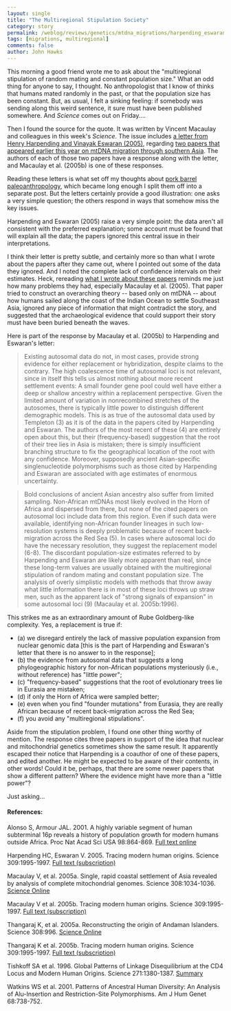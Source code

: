 ```yaml
---
layout: single 
title: "The Multiregional Stipulation Society" 
category: story
permalink: /weblog/reviews/genetics/mtdna_migrations/harpending_eswaran_letter_2005.html
tags: [migrations, multiregional] 
comments: false 
author: John Hawks 
---
```



<p>
This morning a good friend wrote me to ask about the "multiregional stipulation of random mating and constant population size." What an odd thing for anyone to say, I thought. No anthropologist that I know of thinks that humans mated randomly in the past, or that the population size has been constant. But, as usual, I felt a sinking feeling: if somebody was sending along this weird sentence, it sure must have been published somewhere. And <i>Science</i> comes out on Friday....
</p>

<p>
Then I found the source for the quote. It was written by Vincent Macaulay and colleagues in this week's <i>Science</i>. The issue includes <a href="http://www.sciencemag.org/cgi/content/full/309/5743/1995b">a letter from Henry Harpending and Vinayak Eswaran (2005)</a>, regarding <a href="weblog/reviews/genetics/macaulay_southern_route_mtdna_2005.html">two papers that appeared earlier this year on mtDNA migration through southern Asia</a>. The authors of each of those two papers have a response along with the letter, and Macaulay et al. (2005b) is one of these responses. 
</p>

<p>
Reading these letters is what set off my thoughts about <a href="weblog/topics/meta/pork_barrel_paleoanthropology.html">pork barrel paleoanthropology</a>, which became long enough I split them off into a separate post. But the letters certainly provide a good illustration: one asks a very simple question; the others respond in ways that somehow miss the key issues. 
</p>

<p>
Harpending and Eswaran (2005) raise a very simple point: the data aren't all consistent with the preferred explanation; some account must be found that will explain all the data; the papers ignored this central issue in their interpretations. 
</p>

<p>
I think their letter is pretty subtle, and certainly more so than what I wrote about the papers after they came out, where I pointed out some of the data they ignored. And I noted the complete lack of confidence intervals on their estimates. Heck, rereading <a href="weblog/reviews/genetics/macaulay_southern_route_mtdna_2005.html">what I wrote about these papers</a> reminds me just how many problems they had, especially Macaulay et al. (2005). That paper tried to construct an overarching theory -- based only on mtDNA -- about how humans sailed along the coast of the Indian Ocean to settle Southeast Asia, ignored any piece of information that might contradict the story, and suggested that the archaeological evidence that could support their story must have been buried beneath the waves. 
</p>

<p>
Here is part of the response by Macaulay et al. (2005b) to Harpending and Eswaran's letter: 
</p>

<blockquote>Existing autosomal data do not, in most cases, provide strong evidence for either replacement or hybridization, despite claims to the contrary. The high coalescence time of autosomal loci is not relevant, since in itself this tells us almost nothing about more recent settlement events: A small founder gene pool could well have either a deep or shallow ancestry within a replacement perspective. Given the limited amount of variation in nonrecombined stretches of the autosomes, there is typically little power to distinguish different demographic models. This is as true of the autosomal data used by Templeton (3) as it is of the data in the papers cited by Harpending and Eswaran. The authors of the most recent of these (4) are entirely open about this, but their (frequency-based) suggestion that the root of their tree lies in Asia is mistaken; there is simply insufficient branching structure to fix the geographical location of the root with any confidence. Moreover, supposedly ancient Asian-specific singlenucleotide polymorphisms such as those cited by Harpending and Eswaran are associated with age estimates of enormous uncertainty.</blockquote>

<blockquote>Bold conclusions of ancient Asian ancestry also suffer from limited sampling. Non-African mtDNAs most likely evolved in the Horn of Africa and dispersed from there, but none of the cited papers on autosomal loci include data from this region. Even if such data were available, identifying non-African founder lineages in such low-resolution systems is deeply problematic because of recent back-migration across the Red Sea (5). In cases where autosomal loci do have the necessary resolution, they suggest the replacement model (6-8). The discordant population-size estimates referred to by Harpending and Eswaran are likely more apparent than real, since these long-term values are usually obtained with the multiregional stipulation of random mating and constant population size. The analysis of overly simplistic models with methods that throw away what little information there is in most of these loci throws up straw men, such as the apparent lack of "strong signals of expansion" in some autosomal loci (9) (Macaulay et al. 2005b:1996).</blockquote>

<p>
This strikes me as an extraordinary amount of Rube Goldberg-like complexity. Yes, a replacement is true if: 
</p>

<ul>
<li>(a) we disregard entirely the lack of massive population expansion from nuclear genomic data [this is the part of Harpending and Eswaran's letter that there is no answer to in the response];</li>
<li>(b) the evidence from autosomal data that suggests a long phylogeographic history for non-African populations mysteriously (i.e., without reference) has "little power";</li>
<li>(c) "frequency-based" suggestions that the root of evolutionary trees lie in Eurasia are mistaken; </li>
<li>(d) if only the Horn of Africa were sampled better; </li>
<li>(e) even when you find "founder mutations" from Eurasia, they are really African because of recent back-migration across the Red Sea; </li>
<li>(f) you avoid any "multiregional stipulations". </li>
</ul>

<p>
Aside from the stipulation problem, I found one other thing worthy of mention. The response cites three papers in support of the idea that nuclear and mitochondrial genetics sometimes show the same result. It apparently escaped their notice that Harpending is a coauthor of one of these papers, and edited another. He might be expected to be aware of their contents, in other words! Could it be, perhaps, that there are some newer papers that show a different pattern? Where the evidence might have more than a "little power"? 
</p>

<p>
Just asking...
</p>

<h4>References:</h4>

<p class="cite">Alonso S, Armour JAL. 2001. A highly variable segment of human subterminal 16p reveals a history of population growth for modern humans outside Africa. Proc Nat Acad Sci USA 98:864-869. <a href="http://www.pnas.org/cgi/content/full/98/3/864?maxtoshow=&HITS=10&hits=10&RESULTFORMAT=&fulltext=alonso+and+armour&searchid=1127504796019_7248&stored_search=&FIRSTINDEX=0&journalcode=pnas">Full text online</a></p>

<p class="cite">Harpending HC, Eswaran V. 2005. Tracing modern human origins. Science 309:1995-1997. <a href="http://www.sciencemag.org/cgi/content/full/309/5743/1995b">Full text (subscription)</a></p>

<p class="cite">Macaulay V, et al. 2005a. Single, rapid coastal settlement of Asia revealed by analysis of complete mitochondrial genomes. Science 308:1034-1036. <a href="http://www.sciencemag.org/cgi/content/full/308/5724/1034">Science Online</a></p>

<p class="cite">Macaulay V et al. 2005b. Tracing modern human origins. Science 309:1995-1997. <a href="http://www.sciencemag.org/cgi/content/full/309/5743/1995b">Full text (subscription)</a></p>

<p class="cite">Thangaraj K, et al. 2005a. Reconstructing the origin of Andaman Islanders. Science 308:996. <a href="http://www.sciencemag.org/cgi/content/full/308/5724/996">Science Online</a></p>

<p class="cite">Thangaraj K et al. 2005b. Tracing modern human origins. Science 309:1995-1997. <a href="http://www.sciencemag.org/cgi/content/full/309/5743/1995b">Full text (subscription)</a></p>

<p class="cite">Tishkoff SA et al. 1996. Global Patterns of Linkage Disequilibrium at the CD4 Locus and Modern Human Origins. Science 271:1380-1387. <a href="http://www.sciencemag.org/cgi/content/short/271/5254/1380">Summary</a></p>

<p class="cite">Watkins WS et al. 2001. Patterns of Ancestral Human Diversity: An Analysis of Alu-Insertion and Restriction-Site Polymorphisms. Am J Hum Genet 68:738-752. </p>

